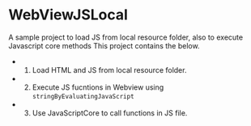 # WebViewJSLocal
A sample project to load JS from local resource folder, also to execute Javascript core methods
This project contains the below.
* 1. Load HTML and JS from local resource folder.
* 2. Execute JS fucntions in Webview using `stringByEvaluatingJavaScript`
* 3. Use JavaScriptCore to call functions in JS file.
